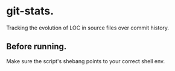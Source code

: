 # git-stats.
Tracking the evolution of LOC in source files over commit history.

## Before running.
Make sure the script's shebang points to your correct shell env.

